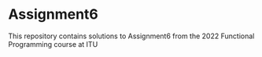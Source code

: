 # Assignment6

This repository contains solutions to Assignment6 from the 2022 Functional Programming course at ITU
